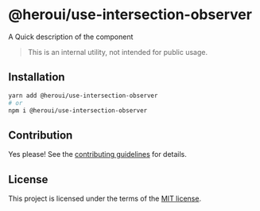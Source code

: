 # @heroui/use-intersection-observer

A Quick description of the component

> This is an internal utility, not intended for public usage.

## Installation

```sh
yarn add @heroui/use-intersection-observer
# or
npm i @heroui/use-intersection-observer
```

## Contribution

Yes please! See the
[contributing guidelines](https://github.com/frontio-ai/heroui/blob/master/CONTRIBUTING.md)
for details.

## License

This project is licensed under the terms of the
[MIT license](https://github.com/frontio-ai/heroui/blob/master/LICENSE).
